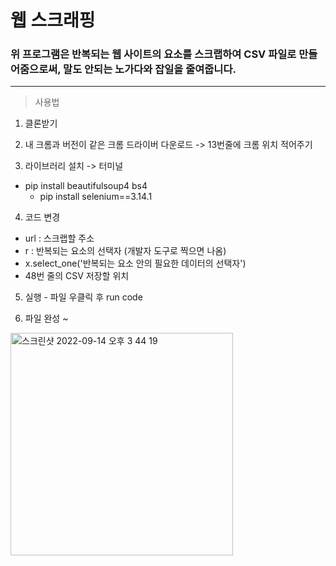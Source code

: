 # 웹 스크래핑

### 위 프로그램은 반복되는 웹 사이트의 요소를 스크랩하여 CSV 파일로 만들어줌으로써, 말도 안되는 노가다와 잡일을 줄여줍니다.
<hr/>

> 사용법

1. 클론받기

2. 내 크롬과 버전이 같은 크롬 드라이버 다운로드 -> 13번줄에 크롬 위치 적어주기

3. 라이브러리 설치 -> 터미널
- pip install beautifulsoup4 bs4
  - pip install selenium==3.14.1

4. 코드 변경
  - url : 스크랩할 주소
  - r : 반복되는 요소의 선택자 (개발자 도구로 찍으면 나옴)
  - x.select_one('반복되는 요소 안의 필요한 데이터의 선택자')
  - 48번 줄의 CSV 저장할 위치

5. 실행 - 파일 우클릭 후 run code

6. 파일 완성 ~
<img width="356" alt="스크린샷 2022-09-14 오후 3 44 19" src="https://user-images.githubusercontent.com/75872687/190083945-45d27027-5440-4640-814f-043ae3581d80.png">

